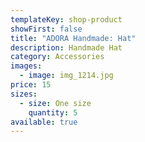 ```yaml
---
templateKey: shop-product
showFirst: false
title: "ADORA Handmade: Hat"
description: Handmade Hat
category: Accessories
images:
  - image: img_1214.jpg
price: 15
sizes:
  - size: One size
    quantity: 5
available: true
---
```

